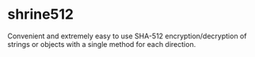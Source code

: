 # shrine512
Convenient and extremely easy to use SHA-512 encryption/decryption of strings or objects with a single method for each direction.
